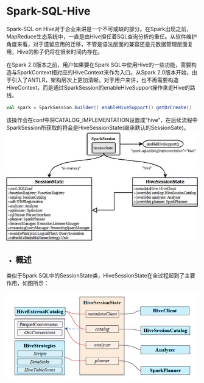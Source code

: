 # Spark-SQL-Hive
Spark-SQL on Hive对于企业来讲是一个不可或缺的部分。在Spark出现之前，MapReduce生态系统中，一直是由Hive担任着SQL查询分析的重任。从软件维护角度来看，对于遗留应用的迁移，不管是语法层面的兼容还是元数据管理层面复用，Hive的影子仍将在很长时间内存在。

在Spark 2.0版本之前，用户如果要在Spark SQL中使用Hive的一些功能，需要构造与SparkContext相对应的HiveContext来作为入口。从Spark 2.0版本开始，由于引入了ANTLR，架构层次上更加清晰。对于用户来讲，也不再需要构造HiveContext，而是通过SparkSession的enableHiveSupport操作来走Hive的路线。

```scala
val spark = SparkSession.builder().enableHiveSupport().getOrCreate()
```
该操作会在conf中将CATALOG_IMPLEMENTATION设置成“hive”，在后续流程中SparkSession所获取的将会是HiveSessionState(继承默认的SessionSate)。
![overview](components/figures/submit.jpg)
- ## 概述

类似于Spark SQL中的SessionState类，HiveSessionState在全过程起到了主要作用，如图所示：

![overview](components/figures/overview.png)



